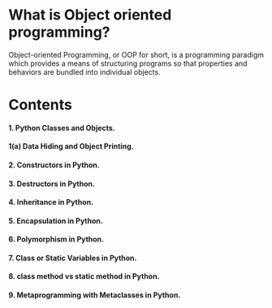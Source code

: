 # What is Object oriented programming?
Object-oriented Programming, or OOP for short, is a programming paradigm which provides a means of structuring programs so that properties and behaviors are bundled into individual objects.

# Contents
#### 1. Python Classes and Objects.
#### 1(a) Data Hiding and Object Printing.
#### 2. Constructors in Python.
#### 3. Destructors in Python.
#### 4. Inheritance in Python.
#### 5. Encapsulation in Python.
#### 6. Polymorphism in Python.
#### 7. Class or Static Variables in Python.
#### 8. class method vs static method in Python.
#### 9. Metaprogramming with Metaclasses in Python.

